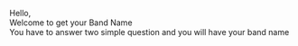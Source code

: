 Hello,
\
Welcome to get your Band Name
\
You have to answer two simple question and you will have your band name
